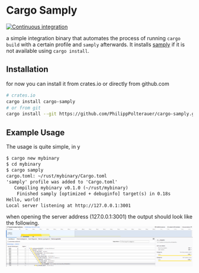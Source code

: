 # Cargo Samply

[![Continuous integration](https://github.com/PhilippPolterauer/cargo-samply/actions/workflows/ci.yml/badge.svg)](https://github.com/PhilippPolterauer/cargo-samply/actions/workflows/ci.yml)

a simple integration binary that automates the process of running `cargo build` with a certain profile and `samply` afterwards.
It installs [samply](https://github.com/mstange/samply) if it is not available using `cargo install`.

## Installation

for now you can install it from crates.io or directly from github.com

```bash
# crates.io
cargo install cargo-samply
# or from git
cargo install --git https://github.com/PhilippPolterauer/cargo-samply.git
```

## Example Usage

The usage is quite simple, in y

```console
$ cargo new mybinary
$ cd mybinary
$ cargo samply
cargo.toml: ~/rust/mybinary/Cargo.toml
'samply' profile was added to 'Cargo.toml'
   Compiling mybinary v0.1.0 (~/rust/mybinary)
    Finished samply [optimized + debuginfo] target(s) in 0.18s
Hello, world!
Local server listening at http://127.0.0.1:3001
```

when opening the server address (127.0.0.1:3001) the output should look like the following.
![Samply Web View](https://raw.githubusercontent.com/PhilippPolterauer/cargo-samply/main/doc/samply-web.png)
